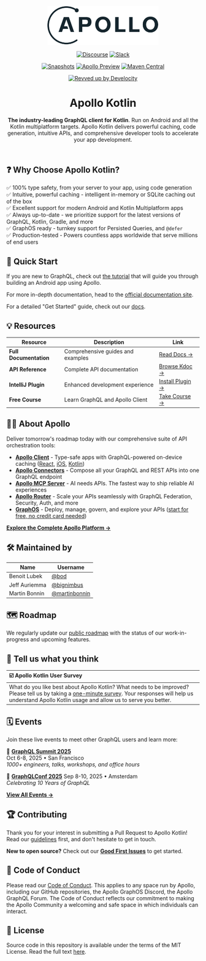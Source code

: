 <header>
  <div align="center">
    <a href="https://www.apollographql.com?utm_medium=github&utm_source=apollographql_apollo-kotlin&utm_campaign=readme"><img src="https://raw.githubusercontent.com/apollographql/apollo-client-devtools/main/assets/apollo-wordmark.svg" height="100" alt="Apollo Logo"></a>
  </div>
    <div align="center">

[![Discourse](https://img.shields.io/discourse/topics?label=Discourse&server=https%3A%2F%2Fcommunity.apollographql.com&logo=discourse&color=467B95&style=flat-square)](http://community.apollographql.com/new-topic?category=Help&tags=mobile,client)
[![Slack](https://img.shields.io/static/v1?label=kotlinlang&message=apollo-kotlin&color=A97BFF&logo=slack&style=flat-square)](https://app.slack.com/client/T09229ZC6/C01A6KM1SBZ)

[![Snapshots](https://img.shields.io/maven-metadata/v?metadataUrl=https%3A%2F%2Fcentral.sonatype.com%2Frepository%2Fmaven-snapshots%2Fcom%2Fapollographql%2Fapollo%2Fapollo-api-jvm%2Fmaven-metadata.xml&style=flat-square&label=snapshots&color=%2315252D&strategy=latestProperty)](https://central.sonatype.com/repository/maven-snapshots/com/apollographql/apollo/)
[![Apollo Preview](https://img.shields.io/maven-metadata/v?metadataUrl=https%3A%2F%2Fstorage.googleapis.com%2Fapollo-previews%2Fm2%2Fcom%2Fapollographql%2Fapollo%2Fapollo-api-jvm%2Fmaven-metadata.xml&style=flat-square&label=apollo-previews&color=%23365E72)](https://storage.googleapis.com/apollo-previews/)
[![Maven Central](https://img.shields.io/maven-metadata/v?metadataUrl=https%3A%2F%2Frepo1.maven.org%2Fmaven2%2Fcom%2Fapollographql%2Fapollo%2Fapollo-api-jvm%2Fmaven-metadata.xml&style=flat-square&label=maven-central&color=%235C96B2
)](https://central.sonatype.com/namespace/com.apollographql.apollo)

[![Revved up by Develocity](https://img.shields.io/badge/Revved%20up%20by-Develocity-06A0CE?logo=Gradle&labelColor=02303A&style=flat-square)](https://ge.apollographql.com/scans)

  </div>
  <h1 align="center">Apollo Kotlin</h1>
 
**The industry-leading GraphQL client for Kotlin**. Run on Android and all the Kotlin multiplatform targets. Apollo Kotlin delivers powerful caching, code generation, intuitive APIs, and comprehensive developer tools to accelerate your app development.
</header>


## ❓ Why Choose Apollo Kotlin?

 ✅ 100% type safety, from your server to your app, using code generation<br>
 ✅ Intuitive, powerful caching - intelligent in-memory or SQLite caching out of the box<br>
 ✅ Excellent support for modern Android and Kotlin Multiplatform apps<br>
 ✅ Always up-to-date - we prioritize support for the latest versions of GraphQL, Kotlin, Gradle, and more<br>
 ✅ GraphOS ready - turnkey support for Persisted Queries, and `@defer`<br>
 ✅ Production-tested - Powers countless apps worldwide that serve millions of end users<br>

 ## 🚀 Quick Start
 
If you are new to GraphQL, check out [the tutorial](https://www.apollographql.com/tutorials/apollo-kotlin-android-part1) that will guide you through building an Android app using Apollo.

For more in-depth documentation, head to the [official documentation site](https://www.apollographql.com/docs/kotlin?utm_source=github&utm_medium=apollographql_apollo-kotlin&utm_campaign=readme).

For a detailed "Get Started" guide, check out our [docs](https://www.apollographql.com/docs/kotlin?utm_source=github&utm_medium=apollographql_apollo-kotlin&utm_campaign=readme).

## 💡 Resources

| Resource | Description | Link |
| ----- | ----- | ----- |
| **Full Documentation** | Comprehensive guides and examples | [Read Docs →](https://www.apollographql.com/docs/kotlin?utm_source=github&utm_medium=apollographql_apollo-kotlin&utm_campaign=readme) |
| **API Reference** | Complete API documentation | [Browse Kdoc →](https://apollographql.github.io/apollo-kotlin/kdoc/older/4.2.0/index.html?utm_source=github&utm_medium=apollographql_apollo-kotlin&utm_campaign=readme) |
| **IntelliJ Plugin** | Enhanced development experience | [Install Plugin →](https://plugins.jetbrains.com/plugin/20645-apollo-graphql) |
| **Free Course** | Learn GraphQL and Apollo Client | [Take Course →](https://www.apollographql.com/tutorials/apollo-kotlin-android-part1?utm_source=github&utm_medium=apollographql_apollo-kotlin&utm_campaign=readme) |

## 🧑‍🚀 About Apollo 

Deliver tomorrow's roadmap today with our comprehensive suite of API orchestration tools:

* [**Apollo Client**](https://www.apollographql.com/docs/react?utm_source=github&utm_medium=apollographql_apollo-kotlin&utm_campaign=readme) \- Type-safe apps with GraphQL-powered on-device caching ([React](https://www.apollographql.com/docs/react?utm_medium=github&utm_source=apollographql_apollo-kotlin&utm_campaign=readme), [iOS](https://www.apollographql.com/docs/ios?utm_medium=github&utm_source=apollographql_apollo-kotlin&utm_campaign=readme), [Kotlin](https://www.apollographql.com/docs/kotlin?utm_medium=github&utm_source=apollographql_apollo-kotlin&utm_campaign=readme))  
* [**Apollo Connectors**](https://www.apollographql.com/graphos/apollo-connectors?utm_source=github&utm_medium=apollographql_apollo-kotlin&utm_campaign=readme) \- Compose all your GraphQL and REST APIs into one GraphQL endpoint  
* [**Apollo MCP Server**](https://www.apollographql.com/apollo-mcp-server?utm_source=github&utm_medium=apollographql_apollo-kotlin&utm_campaign=readme) \- AI needs APIs. The fastest way to ship reliable AI experiences  
* [**Apollo Router**](https://www.apollographql.com/docs/router?utm_source=github&utm_medium=apollographql_apollo-kotlin&utm_campaign=readme) \- Scale your APIs seamlessly with GraphQL Federation, Security, Auth, and more  
* [**GraphOS**](https://www.apollographql.com/graphos?utm_source=github&utm_medium=apollographql_apollo-kotlin&utm_campaign=readme) \- Deploy, manage, govern, and explore your APIs ([start for free, no credit card needed](https://www.apollographql.com/pricing?utm_medium=github&utm_source=apollographql_apollo-kotlin&utm_campaign=readme))

[**Explore the Complete Apollo Platform →**](https://www.apollographql.com/?utm_source=github&utm_medium=apollographql-_apollo-kotlin&utm_campaign=readme)

## 🛠️ Maintained by

|Name|Username|
|---|---|
|Benoit Lubek|[@bod](https://github.com/bod)|
|Jeff Auriemma|[@bignimbus](https://github.com/bignimbus)|
|Martin Bonnin|[@martinbonnin](https://github.com/martinbonnin)|

## 🗺️ Roadmap

We regularly update our [public roadmap](https://github.com/apollographql/apollo-kotlin/blob/main/ROADMAP.md) with the status of our work-in-progress and upcoming features.

## 📣 Tell us what you think

| ☑️  Apollo Kotlin User Survey |
| :----- |
| What do you like best about Apollo Kotlin? What needs to be improved? Please tell us by taking a [one-minute survey](https://docs.google.com/forms/d/e/1FAIpQLSczNDXfJne3ZUOXjk9Ursm9JYvhTh1_nFTDfdq3XBAFWCzplQ/viewform?usp=pp_url&entry.1170701325=Apollo+Kotlin&entry.204965213=Readme). Your responses will help us understand Apollo Kotlin usage and allow us to serve you better. |

## 🗓️ Events

Join these live events to meet other GraphQL users and learn more: 

🎪 [**GraphQL Summit 2025**](https://summit.graphql.com?utm_source=github&utm_medium=apollographql_apollo-kotlin&utm_campaign=readme)  
 Oct 6-8, 2025 • San Francisco  
 *1000+ engineers, talks, workshops, and office hours*

🌟 [**GraphQLConf 2025**](https://graphql.org/conf/2025)
 Sep 8-10, 2025 • Amsterdam  
 *Celebrating 10 Years of GraphQL*

[**View All Events →**](https://www.apollographql.com/events?utm_source=github&utm_medium=apollographql_apollo-kotlin&utm_campaign=readme)

## 🏆 Contributing

Thank you for your interest in submitting a Pull Request to Apollo Kotlin!  Read our [guidelines](https://github.com/apollographql/apollo-kotlin/blob/main/CONTRIBUTING.md) first, and don't hesitate to get in touch.

**New to open source?** Check out our [**Good First Issues**](https://github.com/apollographql/apollo-kotlin/issues?q=is%3Aopen%20label%3A%22%3Abooks%3A%20good-first-issue%22) to get started.

## 🤝 Code of Conduct

Please read our [Code of Conduct](https://community.apollographql.com/faq). This applies to any space run by Apollo, including our GitHub repositories, the Apollo GraphOS Discord, the Apollo GraphQL Forum. The Code of Conduct reflects our commitment to making the Apollo Community a welcoming and safe space in which individuals can interact.

## 🪪 License

Source code in this repository is available under the terms of the MIT License.  Read the full text [here](https://github.com/apollographql/apollo-kotlin/blob/main/LICENSE).
